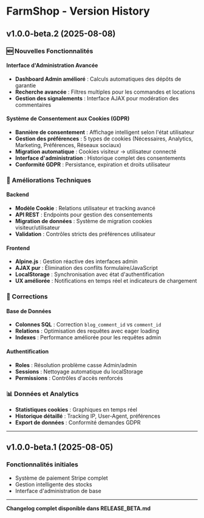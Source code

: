 # FarmShop - Version History

## v1.0.0-beta.2 (2025-08-08)

### 🆕 Nouvelles Fonctionnalités

#### Interface d'Administration Avancée
- **Dashboard Admin amélioré** : Calculs automatiques des dépôts de garantie
- **Recherche avancée** : Filtres multiples pour les commandes et locations
- **Gestion des signalements** : Interface AJAX pour modération des commentaires

#### Système de Consentement aux Cookies (GDPR)
- **Bannière de consentement** : Affichage intelligent selon l'état utilisateur
- **Gestion des préférences** : 5 types de cookies (Nécessaires, Analytics, Marketing, Préférences, Réseaux sociaux)
- **Migration automatique** : Cookies visiteur → utilisateur connecté
- **Interface d'administration** : Historique complet des consentements
- **Conformité GDPR** : Persistance, expiration et droits utilisateur

### 🔧 Améliorations Techniques

#### Backend
- **Modèle Cookie** : Relations utilisateur et tracking avancé
- **API REST** : Endpoints pour gestion des consentements
- **Migration de données** : Système de migration cookies visiteur/utilisateur
- **Validation** : Contrôles stricts des préférences utilisateur

#### Frontend
- **Alpine.js** : Gestion réactive des interfaces admin
- **AJAX pur** : Élimination des conflits formulaire/JavaScript
- **LocalStorage** : Synchronisation avec état d'authentification
- **UX améliorée** : Notifications en temps réel et indicateurs de chargement

### 🐛 Corrections

#### Base de Données
- **Colonnes SQL** : Correction `blog_comment_id` vs `comment_id`
- **Relations** : Optimisation des requêtes avec eager loading
- **Indexes** : Performance améliorée pour les requêtes admin

#### Authentification
- **Roles** : Résolution problème casse Admin/admin
- **Sessions** : Nettoyage automatique du localStorage
- **Permissions** : Contrôles d'accès renforcés

### 📊 Données et Analytics
- **Statistiques cookies** : Graphiques en temps réel
- **Historique détaillé** : Tracking IP, User-Agent, préférences
- **Export de données** : Conformité demandes GDPR

---

## v1.0.0-beta.1 (2025-08-05)

### Fonctionnalités initiales
- Système de paiement Stripe complet
- Gestion intelligente des stocks
- Interface d'administration de base

---

**Changelog complet disponible dans RELEASE_BETA.md**
